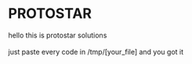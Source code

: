 # PROTOSTAR

hello this is protostar solutions<br />
<br />
just paste every code in /tmp/[your_file] and you got it
